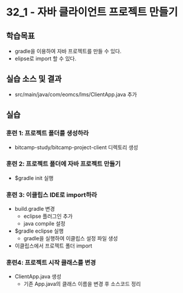 # 32_1 - 자바 클라이언트 프로젝트 만들기 

## 학습목표
- gradle을 이용하여 자바 프로젝트를 만들 수 있다.
- elipse로 import 할 수 있다.

## 실습 소스 및 결과
- src/main/java/com/eomcs/lms/ClientApp.java 추가

## 실습

### 훈련 1: 프로젝트 폴더를 생성하라
- bitcamp-study/bitcamp-project-client 디렉토리 생성

### 훈련 2: 프로젝트 폴더에 자바 프로젝트 만들기
- $gradle init 실행

### 훈련 3: 이클립스 IDE로 import하라
- build.gradle 변경
  - eclipse 플러그인 추가
  - java compile 설정
- $gradle eclipse 실행
  - gradle을 실행하여 이클립스 설정 파일 생성
- 이클립스에서 프로젝트 폴더 import

### 훈련4: 프로젝트 시작 클래스를 변경
- ClientApp.java 생성
  - 기존 App.java의 클래스 이름을 변경 후 소스코드 정리
